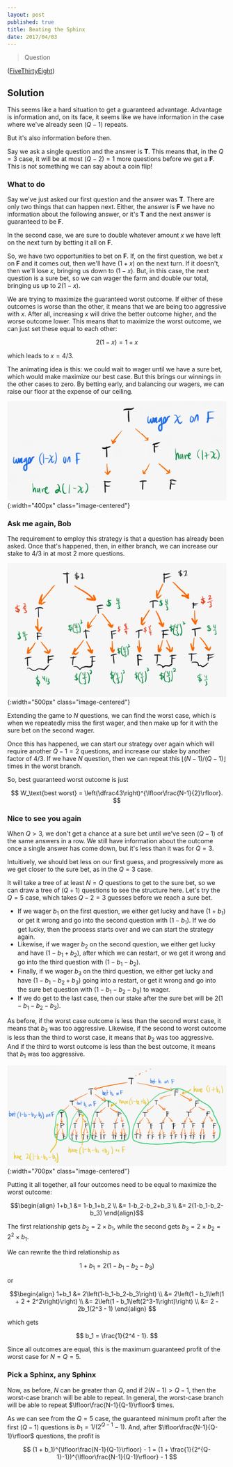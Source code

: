 ```yaml
---
layout: post
published: true
title: Beating the Sphinx
date: 2017/04/03
---
```


>Question

<!--more-->

([FiveThirtyEight](URL))

## Solution

This seems like a hard situation to get a guaranteed advantage. Advantage is information and, on its face, it seems like we have information in the case where we've already seen $(Q-1)$ repeats.

But it's also information before then. 

Say we ask a single question and the answer is $\mathbf{T}.$ This means that, in the $Q=3$ case, it will be at most $(Q-2) = 1$ more questions before we get a $\mathbf{F}.$ This is not something we can say about a coin flip!

### What to do

Say we've just asked our first question and the answer was $\mathbf{T}.$ There are only two things that can happen next. Either, the answer is $\mathbf{F}$ we have no information about the following answer, or it's $\mathbf{T}$ and the next answer is guaranteed to be $\mathbf{F}.$

In the second case, we are sure to double whatever amount $x$ we have left on the next turn by betting it all on $\mathbf{F}.$

So, we have two opportunities to bet on $\mathbf{F}.$ If, on the first question, we bet $x$ on $\mathbf{F}$ and it comes out, then we'll have $(1+x)$ on the next turn. If it doesn't, then we'll lose $x,$ bringing us down to $\left(1-x\right).$ But, in this case, the next question is a sure bet, so we can wager the farm and double our total, bringing us up to $2(1-x).$ 

We are trying to maximize the guaranteed worst outcome. If either of these outcomes is worse than the other, it means that we are being too aggressive with $x.$ After all, increasing $x$ will drive the better outcome higher, and the worse outcome lower. This means that to maximize the worst outcome, we can just set these equal to each other:

$$ 2(1-x) = 1 + x$$

which leads to $x = 4/3.$

The animating idea is this: we could wait to wager until we have a sure bet, which would make maximize our best case. But this brings our winnings in the other cases to zero. By betting early, and balancing our wagers, we can raise our floor at the expense of our ceiling.

![](/img/2021-04-04-basic-payoff.png){:width="400px" class="image-centered"}

### Ask me again, Bob

The requirement to employ this strategy is that a question has already been asked. Once that's happened, then, in either branch, we can increase our stake to $4/3$ in at most $2$ more questions. 

![](/img/2021-04-04-sphinx-payouts-base-case.png){:width="500px" class="image-centered"}

Extending the game to $N$ questions, we can find the worst case, which is when we repeatedly miss the first wager, and then make up for it with the sure bet on the second wager. 

Once this has happened, we can start our strategy over again which will require another $Q-1 = 2$ questions, and increase our stake by another factor of $4/3.$ If we have $N$ question, then we can repeat this $\lfloor(N-1)/(Q-1)\rfloor$ times in the worst branch.

So, best guaranteed worst outcome is just 

$$ W_\text{best worst} = \left(\dfrac43\right)^{\lfloor\frac{N-1}{2}\rfloor}. $$

### Nice to see you again

When $Q > 3,$ we don't get a chance at a sure bet until we've seen $(Q-1)$ of the same answers in a row. We still have information about the outcome once a single answer has come down, but it's less than it was for $Q = 3.$ 

Intuitively, we should bet less on our first guess, and progressively more as we get closer to the sure bet, as in the $Q = 3$ case. 

It will take a tree of at least $N = Q$ questions to get to the sure bet, so we can draw a tree of $(Q + 1)$ questions to see the structure here. Let's try the $Q=5$ case, which takes $Q-2 = 3$ guesses before we reach a sure bet.

- If we wager $b_1$ on the first question, we either get lucky and have $(1+b_1)$ or get it wrong and go into the second question with $(1-b_1).$ If we do get lucky, then the process starts over and we can start the strategy again.
- Likewise, if we wager $b_2$ on the second question, we either get lucky and have $(1-b_1 + b_2),$ after which we can restart, or we get it wrong and go into the third question with $(1-b_1-b_2).$
- Finally, if we wager $b_3$ on the third question, we either get lucky and have $(1-b_1 - b_2 + b_3)$ going into a restart, or get it wrong and go into the sure bet question with $(1-b_1-b_2-b_3)$ to wager. 
- If we do get to the last case, then our stake after the sure bet will be $2(1-b_1-b_2-b_3).$

As before, if the worst case outcome is less than the second worst case, it means that $b_3$ was too aggressive. Likewise, if the second to worst outcome is less than the third to worst case, it means that $b_2$ was too aggressive. And if the third to worst outcome is less than the best outcome, it means that $b_1$ was too aggressive. 

![](/img/2021-04-04-sphinx-recursion.png){:width="700px" class="image-centered"}

Putting it all together, all four outcomes need to be equal to maximize the worst outcome:

$$\begin{align}
1+b_1 &= 1-b_1+b_2 \\
&= 1-b_2-b_2+b_3 \\
&= 2(1-b_1-b_2-b_3)
\end{align}$$

The first relationship gets $b_2 = 2\times b_1,$ while the second gets $b_3 = 2\times b_2 = 2^2\times b_1.$ 

We can rewrite the third relationship as 

$$ 1 + b_1 = 2(1-b_1-b_2-b_3)$$

or 

$$\begin{align}
1+b_1 &= 2\left(1-b_1-b_2-b_3\right) \\
&= 2\left(1 - b_1\left(1 + 2 + 2^2\right)\right) \\
&= 2\left(1 - b_1\left(2^3-1\right)\right) \\
&= 2 - 2b_1(2^3 - 1)
\end{align}
$$

which gets 

$$ b_1 = \frac{1}{2^4 - 1}. $$

Since all outcomes are equal, this is the maximum guaranteed profit of the worst case for $N = Q = 5.$

### Pick a Sphinx, any Sphinx

Now, as before, $N$ can be greater than $Q,$ and if $2(N-1) > Q-1,$ then the worst-case branch will be able to repeat. In general, the worst-case branch will be able to repeat $\lfloor\frac{N-1}{Q-1}\rfloor$ times.

As we can see from the $Q=5$ case, the guaranteed minimum profit after the first $(Q-1)$ questions is $b_1 = 1/(2^{Q-1} - 1).$ And, after $\lfloor\frac{N-1}{Q-1}\rfloor$ questions, the profit is

$$ (1 + b_1)^{\lfloor\frac{N-1}{Q-1}\rfloor} - 1 = (1 + \frac{1}{2^{Q-1}-1})^{\lfloor\frac{N-1}{Q-1}\rfloor} - 1 $$


<br>
